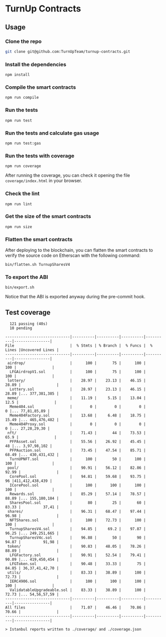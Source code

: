 # TurnUp Contracts

## Usage

### Clone the repo

```bash
git clone git@github.com:TurnUpTeam/turnup-contracts.git
```

### Install the dependencies

```
npm install
```

### Compile the smart contracts

```
npm run compile
```

### Run the tests

```
npm run test
```

### Run the tests and calculate gas usage

```
npm run test:gas
```

### Run the tests with coverage

```
npm run coverage
```

After running the coverage, you can check it opening the file `coverage/index.html` in your browser.

### Check the lint

```
npm run lint
```

### Get the size of the smart contracts

```
npm run size
```

### Flatten the smart contracts

After deploying to the blockchain, you can flatten the smart contracts to verify the source code on Etherscan with the following command:

```
bin/flatten.sh TurnupSharesV4
```

### To export the ABI

```
bin/export.sh
```

Notice that the ABI is exported anyway during the pre-commit hook.

## Test coverage

```
  121 passing (40s)
  10 pending

-----------------------------|----------|----------|----------|----------|----------------|
File                         |  % Stmts | % Branch |  % Funcs |  % Lines |Uncovered Lines |
-----------------------------|----------|----------|----------|----------|----------------|
 airdrop/                    |      100 |       75 |      100 |      100 |                |
  LFGAirdropV1.sol           |      100 |       75 |      100 |      100 |                |
 lottery/                    |    28.97 |    23.13 |    46.15 |    28.89 |                |
  Lottery.sol                |    28.97 |    23.13 |    46.15 |    28.89 |... 377,381,385 |
 meme/                       |    11.19 |     5.15 |    13.04 |     12.5 |                |
  Meme404.sol                |        0 |        0 |        0 |        0 |... 77,81,85,89 |
  Meme404Factory.sol         |    13.68 |     6.48 |    18.75 |    15.49 |... 465,476,482 |
  Meme404Proxy.sol           |        0 |        0 |        0 |        0 |... 27,28,29,30 |
 nft/                        |    71.43 |       44 |    73.53 |     65.9 |                |
  PFPAsset.sol               |    55.56 |    26.92 |    45.45 |       48 |... 3,97,98,102 |
  PFPAuction.sol             |    73.45 |    47.54 |    85.71 |    68.49 |... 430,431,432 |
  TurnUPNFT.sol              |      100 |       50 |      100 |      100 |                |
 pool/                       |    90.91 |    56.12 |    82.86 |    92.99 |                |
  CorePool.sol               |    94.81 |    59.68 |    93.75 |       96 |411,412,438,439 |
  ICorePool.sol              |      100 |      100 |      100 |      100 |                |
  Rewards.sol                |    85.29 |    57.14 |    78.57 |    88.89 |... 155,180,184 |
  SharesPool.sol             |       80 |       25 |       60 |    83.33 |          37,41 |
 shares/                     |    96.31 |    68.47 |    97.44 |    96.98 |                |
  NFTShares.sol              |      100 |    72.73 |      100 |      100 |                |
  TurnupSharesV4.sol         |    94.85 |     69.2 |    97.87 |    96.25 |... 249,251,665 |
  TurnupSharesV4c.sol        |    96.88 |       50 |       90 |    94.87 |          91,98 |
 token/                      |    90.83 |    48.05 |    78.26 |    88.89 |                |
  LFGFactory.sol             |    90.91 |    52.54 |    79.41 |    90.09 |... 419,450,454 |
  LFGToken.sol               |    90.48 |    33.33 |       75 |    84.85 | 36,37,41,42,70 |
 utils/                      |    83.33 |    38.89 |      100 |    72.73 |                |
  IERC4906.sol               |      100 |      100 |      100 |      100 |                |
  ValidatableUpgradeable.sol |    83.33 |    38.89 |      100 |    72.73 |... 54,56,57,59 |
-----------------------------|----------|----------|----------|----------|----------------|
All files                    |    71.07 |    46.46 |    70.86 |    70.66 |                |
-----------------------------|----------|----------|----------|----------|----------------|

> Istanbul reports written to ./coverage/ and ./coverage.json

```
